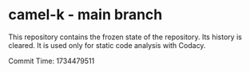 # camel-k - main branch

This repository contains the frozen state of the repository.
Its history is cleared. It is used only for static code
analysis with Codacy.

Commit Time: 1734479511